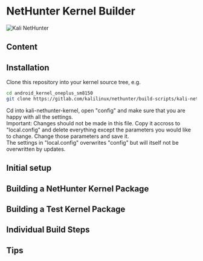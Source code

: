 # NetHunter Kernel Builder  
![Kali NetHunter](https://gitlab.com/kalilinux/nethunter/build-scripts/kali-nethunter-project/raw/master/images/nethunter-git-logo.png)  
## Content

## Installation 
Clone this repository into your kernel source tree, e.g.  

``` bash
cd android_kernel_oneplus_sm8150
git clone https://gitlab.com/kalilinux/nethunter/build-scripts/kali-nethunter-kernel
```

Cd into kali-nethunter-kernel, open "config" and make sure that you are happy with all the settings.  
Important: Changes should not be made in this file. Copy it accross to "local.config" and delete everything except the parameters you would like to change. Change those parameters and save it.  
The settings in "local.config" overwrites "config" but will itself not be overwritten by updates.

## Initial setup 

## Building a NetHunter Kernel Package

## Building a Test Kernel Package

## Individual Build Steps

## Tips

